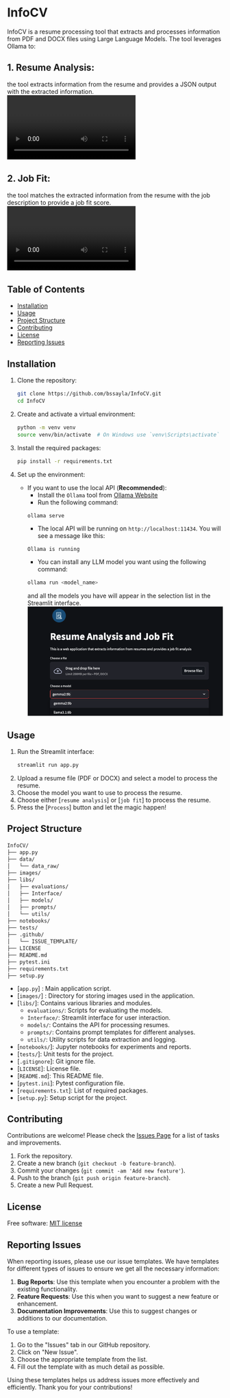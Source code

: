 # InfoCV

InfoCV is a resume processing tool that extracts and processes information from PDF and DOCX files using Large Language Models. The tool leverages Ollama to:
## 1. Resume Analysis:
the tool extracts information from the resume and provides a JSON output with the extracted information.
![Watch the video](assets/demo_data_extraction.mp4)

## 2. Job Fit:
the tool matches the extracted information from the resume with the job description to provide a job fit score.
![Watch the video](assets/demo_job_fit.mp4)


## Table of Contents

- [Installation](#installation)
- [Usage](#usage)
- [Project Structure](#project-structure)
- [Contributing](#contributing)
- [License](#license)
- [Reporting Issues](#reporting-issues)

## Installation

1. Clone the repository:
    ```sh
    git clone https://github.com/bssayla/InfoCV.git
    cd InfoCV
    ```

2. Create and activate a virtual environment:
    ```sh
    python -m venv venv
    source venv/bin/activate  # On Windows use `venv\Scripts\activate`
    ```

3. Install the required packages:
    ```sh
    pip install -r requirements.txt
    ```

4. Set up the environment:
   - If you want to use the local API (**Recommended**):
        - Install the `Ollama` tool from [Ollama Website](https://ollama.com/)
        - Run the following command:
        ```sh
        ollama serve
        ```
        - The local API will be running on `http://localhost:11434`. You will see a message like this:
        ```plaintext
        Ollama is running
        ```
        - You can install any LLM model you want using the following command:
        ```sh
        ollama run <model_name>
        ```
        and all the models you have will appear in the selection list in the Streamlit interface.
        <!-- image -->
        ![Image](assets/model_selection.png)

## Usage

1. Run the Streamlit interface:
    ```sh
    streamlit run app.py
    ```
2. Upload a resume file (PDF or DOCX) and select a model to process the resume.
3. Choose the model you want to use to process the resume.
4. Choose either [`resume analysis`] or [`job fit`] to process the resume.
5. Press the [`Process`] button and let the magic happen!

## Project Structure

```plaintext
InfoCV/
├── app.py
├── data/
│   └── data_raw/
├── images/
├── libs/
│   ├── evaluations/
│   ├── Interface/
│   ├── models/
│   ├── prompts/
│   └── utils/
├── notebooks/
├── tests/
├── .github/
│   └── ISSUE_TEMPLATE/
├── LICENSE
├── README.md
├── pytest.ini
├── requirements.txt
├── setup.py
```

- [`app.py`] : Main application script.
- [`images/`] : Directory for storing images used in the application.
- [`libs/`]: Contains various libraries and modules.
  - `evaluations/`: Scripts for evaluating the models.
  - `Interface/`: Streamlit interface for user interaction.
  - `models/`: Contains the API for processing resumes.
  - `prompts/`: Contains prompt templates for different analyses.
  - `utils/`: Utility scripts for data extraction and logging.
- [`notebooks/`]: Jupyter notebooks for experiments and reports.
- [`tests/`]: Unit tests for the project.
- [`.gitignore`]: Git ignore file.
- [`LICENSE`]: License file.
- [`README.md`]: This README file.
- [`pytest.ini`]: Pytest configuration file.
- [`requirements.txt`]: List of required packages.
- [`setup.py`]: Setup script for the project.

## Contributing

Contributions are welcome! Please check the [Issues Page](https://github.com/bssayla/InfoCv/issues) for a list of tasks and improvements.

1. Fork the repository.
2. Create a new branch (`git checkout -b feature-branch`).
3. Commit your changes (`git commit -am 'Add new feature'`).
4. Push to the branch (`git push origin feature-branch`).
5. Create a new Pull Request.

## License

Free software: [MIT license](LICENSE)

## Reporting Issues

When reporting issues, please use our issue templates. We have templates for different types of issues to ensure we get all the necessary information:

1. **Bug Reports**: Use this template when you encounter a problem with the existing functionality.
2. **Feature Requests**: Use this when you want to suggest a new feature or enhancement.
3. **Documentation Improvements**: Use this to suggest changes or additions to our documentation.

To use a template:
1. Go to the "Issues" tab in our GitHub repository.
2. Click on "New Issue".
3. Choose the appropriate template from the list.
4. Fill out the template with as much detail as possible.

Using these templates helps us address issues more effectively and efficiently. Thank you for your contributions!
